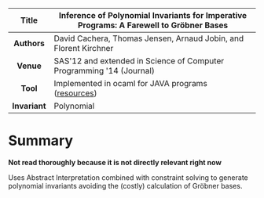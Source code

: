 | **Title**     | Inference of Polynomial Invariants for Imperative Programs: A Farewell to Gröbner Bases          |
|:-------------:|--------------------------------------------------------------------------------------------------| 
| **Authors**   | David Cachera, Thomas Jensen, Arnaud Jobin, and Florent Kirchner                                 |
| **Venue**     | SAS'12 and extended in Science of Computer Programming '14 (Journal)                             |
| **Tool**      | Implemented in ocaml for JAVA programs ([resources](http://www.irisa.fr/celtique/ext/polyinv/))  |
| **Invariant** | Polynomial                                                                                       |


# Summary

**Not read thoroughly because it is not directly relevant right now**

Uses Abstract Interpretation combined with constraint solving to generate polynomial invariants
avoiding the (costly) calculation of Gröbner bases.

